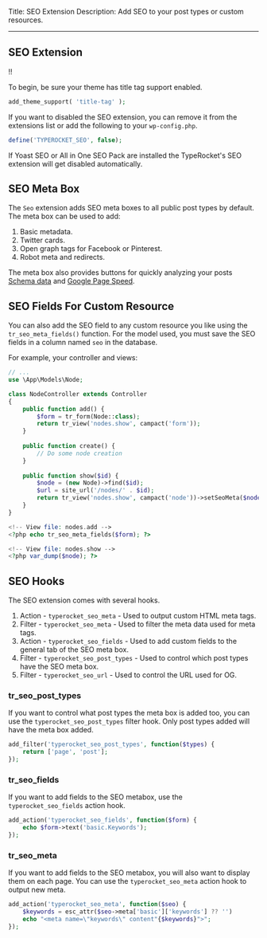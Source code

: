 Title: SEO Extension
Description: Add SEO to your post types or custom resources.

---

## SEO Extension

!!

To begin, be sure your theme has title tag support enabled.

```php
add_theme_support( 'title-tag' );
```

If you want to disabled the SEO extension, you can remove it from the extensions list or add the following to your `wp-config.php`.

```php
define('TYPEROCKET_SEO', false);
```

If Yoast SEO or All in One SEO Pack are installed the TypeRocket's SEO extension will get disabled automatically.

## SEO Meta Box

The `Seo` extension adds SEO meta boxes to all public post types by default. The meta box can be used to add:

1. Basic metadata.
2. Twitter cards.
3. Open graph tags for Facebook or Pinterest.
4. Robot meta and redirects.

The meta box also provides buttons for quickly analyzing your posts [Schema data](https://search.google.com/structured-data/testing-tool/u/0/) and [Google Page Speed](https://developers.google.com/speed/pagespeed/insights/). 


## SEO Fields For Custom Resource

You can also add the SEO field to any custom resource you like using the `tr_seo_meta_fields()` function.  For the model used, you must save the SEO fields in a column named `seo` in the database.

For example, your controller and views:

```php
// ...
use \App\Models\Node;

class NodeController extends Controller  
{  
    public function add() {
		$form = tr_form(Node::class);
		return tr_view('nodes.show', campact('form'));
	}
	
    public function create() {
		// Do some node creation
	}
	
	public function show($id) {
		$node = (new Node)->find($id);
		$url = site_url('/nodes/' . $id);
		return tr_view('nodes.show', campact('node'))->setSeoMeta($node->seo, $url);
	}   
}
```

```php
<!-- View file: nodes.add -->
<?php echo tr_seo_meta_fields($form); ?>
```

```php
<!-- View file: nodes.show -->
<?php var_dump($node); ?>
```

## SEO Hooks

The SEO extension comes with several hooks.

1. Action - `typerocket_seo_meta` - Used to output custom HTML meta tags.
2. Filter - `typerocket_seo_meta` - Used to filter the meta data used for meta tags.
3. Action - `typerocket_seo_fields` - Used to add custom fields to the general tab of the SEO meta box.
4. Filter - `typerocket_seo_post_types` - Used to control which post types have the SEO meta box.
6. Filter - `typerocket_seo_url` - Used to control the URL used for OG. 
 
### tr_seo_post_types

If you want to control what post types the meta box is added too, you can use the `typerocket_seo_post_types` filter hook. Only post types added will have the meta box added.

```php
add_filter('typerocket_seo_post_types', function($types) {
	return ['page', 'post'];
});
```

### tr_seo_fields

If you want to add fields to the SEO metabox, use the `typerocket_seo_fields` action hook.

```php
add_action('typerocket_seo_fields', function($form) {
    echo $form->text('basic.Keywords');
});
```

### tr_seo_meta

If you want to add fields to the SEO metabox, you will also want to display them on each page. You can use the `typerocket_seo_meta` action hook to output new meta.

```php
add_action('typerocket_seo_meta', function($seo) {
    $keywords = esc_attr($seo->meta['basic']['keywords'] ?? '')
    echo "<meta name=\"keywords\" content"{$keywords}">";
});
```